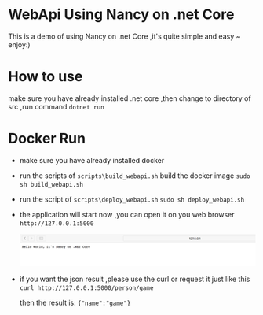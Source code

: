 # WebApi Using Nancy on .net Core
  
  This is a demo of using Nancy on .net Core ,it's quite simple and easy ~ enjoy:)
  
# How to use

  make sure you have already installed .net core ,then change to directory of src ,run command 
  `
  dotnet run
  `
# Docker Run 
  * make sure you have already installed docker 
  * run the scripts of `scripts\build_webapi.sh` build the docker image 
  `
  sudo sh build_webapi.sh
  `
  * run the script of `scripts\deploy_webapi.sh`
   `
  sudo sh deploy_webapi.sh  
   `
  * the application will start now ,you can open it on you web browser 
    `http://127.0.0.1:5000`
    
    <img src="imgs/nancy.png" >
  * if you want the json result ,please use the curl or request it just like this 
   `curl http://127.0.0.1:5000/person/game`
    
    then the result is: 
    ``
    {"name":"game"}
    ``